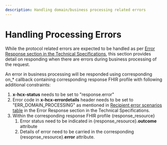 ```yaml
---
description: Handling domain/business processing related errors
---
```


# Handling Processing Errors

While the protocol related errors are expected to be handled as per [Error Response section in the Technical Specifications](../../hcx-technical-specifications/open-protocol/key-components-building-blocks/error-descriptions.md), this section provides detail on responding when there are errors during business processing of the request.

An error in business processing will be responded using corresponding on\_\* callback containing corresponding response FHIR profile with following additional constraints:

1. **x-hcx-status** needs to be set to "response.error"
2. Error code in **x-hcx-errordetails** header needs to be set to "ERR\_DOMAIN\_PROCESSING" as mentioned in [Recipient error scenarios table](../../hcx-technical-specifications/open-protocol/key-components-building-blocks/error-descriptions.md#recipient-error-scenarios) in the Error Response section in the Technical Specifications.
3. Within the corresponding response FHIR profile {response\_resource}
   1. Error status need to be indicated in {response\_resource}.**outcome** attribute
   2. Details of error need to be carried in the corresponding {resopnse\_resource}.**error** attribute.

